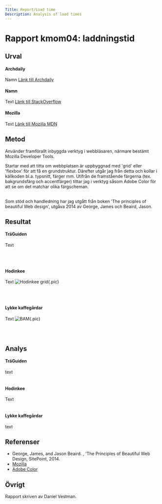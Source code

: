 ```yaml
---
Title: Report/Load time
Description: Analysis of load times
---
```


Rapport kmom04: laddningstid
=======================

Urval
-----------------------

#### Archdaily
Namn
[Länk till Archdaily](https://www.archdaily.com/)


#### Namn
Text
[Länk till StackOverflow](https://stackoverflow.com/)


#### Mozilla
Text
[Länk till Mozilla MDN](https://developer.mozilla.org/en-US/)


Metod
-----------------------

Använder framförallt inbyggda verktyg i webbläsaren, närmare bestämt Mozilla Developer Tools.

Startar med att titta om webbplatsen är uppbyggnad med 'grid' eller 'flexbox' för att få en grundstruktur. Därefter utgår jag från detta och kollar i källkoden bl.a. typsnitt, färger mm. Utifrån de framstående färgerna (tex. bakgrundsfärg och accentfärger) tittar jag i verktyg såsom Adobe Color för att se om det matchar olika färgscheman.
<br><br>

Som stöd och handledning har jag utgått från boken 'The principles of beautiful Web design', utgåva 2014 av George, James och Beaird, Jason.


Resultat
-----------------------

#### TräGuiden
Text

<br><br>

#### Hodinkee
Text
![Hodinkee grid](%assets_url%/img/hodinkee_screenshot.png "Hodinkee"){.pic}

<br><br>

#### Lykke kaffegårdar
Text
![BAM](%assets_url%/img/bam_screenshot.png "BAM"){.pic}

<br><br>


Analys
-----------------------

#### TräGuiden
text
<br><br>

#### Hodinkee
Text
<br><br>

#### Lykke kaffegårdar
text

Referenser
-----------------------
* George, James, and Jason Beaird. , 'The Principles of Beautiful Web Design, SitePoint, 2014.
* [Mozilla](https://developer.mozilla.org/)
* [Adobe Color](https://color.adobe.com/create/color-wheel)


Övrigt
-----------------------

Rapport skriven av Daniel Vestman.
